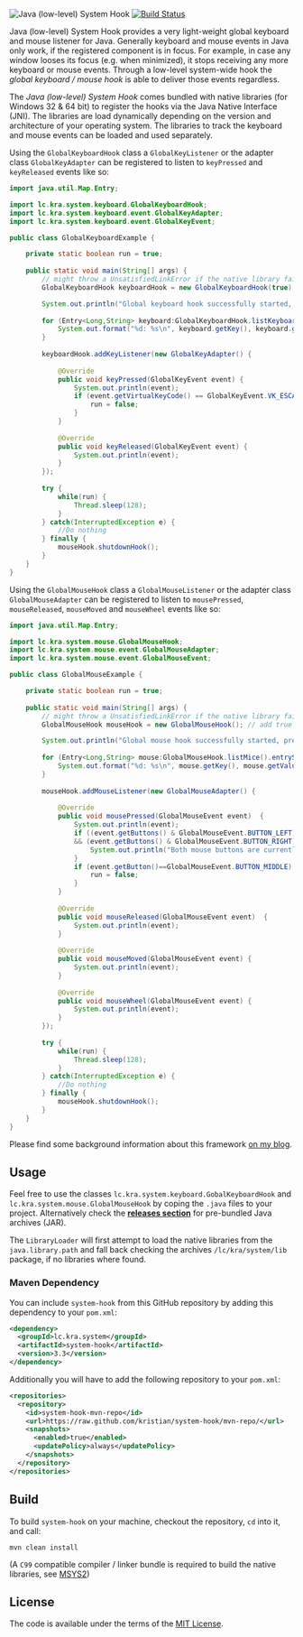 ![Java (low-level) System Hook](https://raw.github.com/kristian/system-hook/assets/system-hook-logo.png) [![Build Status](https://ci.appveyor.com/api/projects/status/github/kristian/system-hook?branch=master&svg=true)](https://ci.appveyor.com/project/kristian/system-hook)

Java (low-level) System Hook provides a very light-weight global keyboard and mouse listener for Java. Generally keyboard and mouse events in Java only work, if the registered component is in focus. For example, in case any window looses its focus (e.g. when minimized), it stops receiving any more keyboard or mouse events. Through a low-level system-wide hook the *global keyboard / mouse hook* is able to deliver those events regardless.

The *Java (low-level) System Hook* comes bundled with native libraries (for Windows 32 & 64 bit) to register the hooks via the Java Native Interface (JNI). The libraries are load dynamically depending on the version and architecture of your operating system. The libraries to track the keyboard and mouse events can be loaded and used separately.

Using the `GlobalKeyboardHook` class a `GlobalKeyListener` or the adapter class `GlobalKeyAdapter` can be registered to listen to `keyPressed` and `keyReleased` events like so:
```java
import java.util.Map.Entry;

import lc.kra.system.keyboard.GlobalKeyboardHook;
import lc.kra.system.keyboard.event.GlobalKeyAdapter;
import lc.kra.system.keyboard.event.GlobalKeyEvent;

public class GlobalKeyboardExample {

	private static boolean run = true;
	
	public static void main(String[] args) {
		// might throw a UnsatisfiedLinkError if the native library fails to load or a RuntimeException if hooking fails 
		GlobalKeyboardHook keyboardHook = new GlobalKeyboardHook(true); // use false here to switch to hook instead of raw input

		System.out.println("Global keyboard hook successfully started, press [escape] key to shutdown. Connected keyboards:");
		
		for (Entry<Long,String> keyboard:GlobalKeyboardHook.listKeyboards().entrySet()) {
			System.out.format("%d: %s\n", keyboard.getKey(), keyboard.getValue());
		}
		
		keyboardHook.addKeyListener(new GlobalKeyAdapter() {
		
			@Override 
			public void keyPressed(GlobalKeyEvent event) {
				System.out.println(event);
				if (event.getVirtualKeyCode() == GlobalKeyEvent.VK_ESCAPE) {
					run = false;
				}
			}
			
			@Override 
			public void keyReleased(GlobalKeyEvent event) {
				System.out.println(event); 
			}
		});
		
		try {
			while(run) { 
				Thread.sleep(128); 
			}
		} catch(InterruptedException e) { 
			//Do nothing
		} finally {
			mouseHook.shutdownHook(); 
		}
	}
}
```

Using the `GlobalMouseHook` class a `GlobalMouseListener` or the adapter class `GlobalMouseAdapter` can be registered to listen to `mousePressed`, `mouseReleased`, `mouseMoved` and `mouseWheel` events like so:
```java
import java.util.Map.Entry;

import lc.kra.system.mouse.GlobalMouseHook;
import lc.kra.system.mouse.event.GlobalMouseAdapter;
import lc.kra.system.mouse.event.GlobalMouseEvent;

public class GlobalMouseExample {

	private static boolean run = true;
	
	public static void main(String[] args) {
		// might throw a UnsatisfiedLinkError if the native library fails to load or a RuntimeException if hooking fails 
		GlobalMouseHook mouseHook = new GlobalMouseHook(); // add true to the constructor, to switch to raw input mode

		System.out.println("Global mouse hook successfully started, press [middle] mouse button to shutdown. Connected mice:");
		
		for (Entry<Long,String> mouse:GlobalMouseHook.listMice().entrySet()) {
			System.out.format("%d: %s\n", mouse.getKey(), mouse.getValue());
		}
		
		mouseHook.addMouseListener(new GlobalMouseAdapter() {
		
			@Override 
			public void mousePressed(GlobalMouseEvent event)  {
				System.out.println(event);
				if ((event.getButtons() & GlobalMouseEvent.BUTTON_LEFT) != GlobalMouseEvent.BUTTON_NO
				&& (event.getButtons() & GlobalMouseEvent.BUTTON_RIGHT) != GlobalMouseEvent.BUTTON_NO) {
					System.out.println("Both mouse buttons are currently pressed!");
				}
				if (event.getButton()==GlobalMouseEvent.BUTTON_MIDDLE) {
					run = false;
				}
			}
			
			@Override 
			public void mouseReleased(GlobalMouseEvent event)  {
				System.out.println(event); 
			}
			
			@Override 
			public void mouseMoved(GlobalMouseEvent event) {
				System.out.println(event); 
			}
			
			@Override 
			public void mouseWheel(GlobalMouseEvent event) {
				System.out.println(event); 
			}
		});
		
		try {
			while(run) { 
				Thread.sleep(128); 
			}
		} catch(InterruptedException e) { 
			//Do nothing
		} finally {
			mouseHook.shutdownHook(); 
		}
	}
}
```

Please find some background information about this framework [on my blog](http://kra.lc/blog/2016/02/java-global-system-hook/).

Usage
-----

Feel free to use the classes `lc.kra.system.keyboard.GobalKeyboardHook` and `lc.kra.system.mouse.GlobalMouseHook` by coping the `.java` files to your project. Alternatively check the [**releases section**](https://github.com/kristian/system-hook/releases) for pre-bundled Java archives (JAR).

The `LibraryLoader` will first attempt to load the native libraries from the `java.library.path` and fall back checking the archives `/lc/kra/system/lib` package, if no libraries where found.

### Maven Dependency
You can include `system-hook` from this GitHub repository by adding this dependency to your `pom.xml`:

```xml
<dependency>
  <groupId>lc.kra.system</groupId>
  <artifactId>system-hook</artifactId>
  <version>3.3</version>
</dependency>
```

Additionally you will have to add the following repository to your `pom.xml`:

```xml
<repositories>
  <repository>
    <id>system-hook-mvn-repo</id>
    <url>https://raw.github.com/kristian/system-hook/mvn-repo/</url>
    <snapshots>
      <enabled>true</enabled>
      <updatePolicy>always</updatePolicy>
    </snapshots>
  </repository>
</repositories>
```

Build
-----

To build `system-hook` on your machine, checkout the repository, `cd` into it, and call:
```
mvn clean install
```
(A `C99` compatible compiler / linker bundle is required to build the native libraries, see [MSYS2](http://sourceforge.net/projects/msys2/)) 

License
-------

The code is available under the terms of the [MIT License](http://opensource.org/licenses/MIT).
